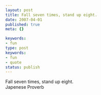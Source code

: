 ```yaml
---
layout: post
title: Fall seven times, stand up eight.
date: 2007-04-01
published: true
meta: {}

keywords:
- fun
type: post
keywords:
- fun
- quote
status: publish
---
```

Fall seven times, stand up eight.<br />Japenese Proverb
